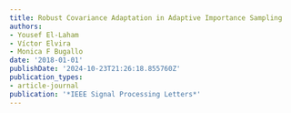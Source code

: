 ```yaml
---
title: Robust Covariance Adaptation in Adaptive Importance Sampling
authors:
- Yousef El-Laham
- Víctor Elvira
- Monica F Bugallo
date: '2018-01-01'
publishDate: '2024-10-23T21:26:18.855760Z'
publication_types:
- article-journal
publication: '*IEEE Signal Processing Letters*'
---
```


